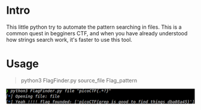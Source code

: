 # Intro

This little python try to automate the pattern searching in files.
This is a common quest in begginers CTF, and when you have already understood how strings search work, it's faster to use this tool.

# Usage

>python3 FlagFinder.py source_file Flag_pattern

![](./example.png "Usage example")
